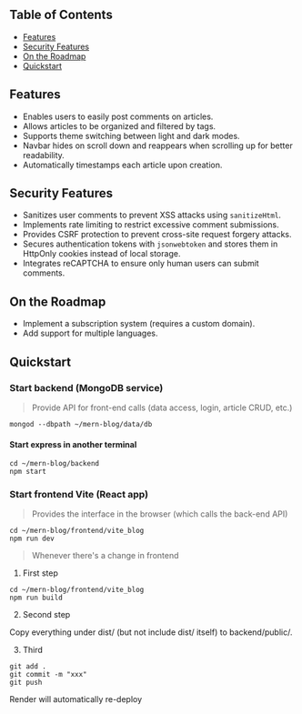 ## Table of Contents

- [Features](#features)
- [Security Features](#security-features)
- [On the Roadmap](#on-the-roadmap)
- [Quickstart](#quickstart)

## Features

- Enables users to easily post comments on articles.
- Allows articles to be organized and filtered by tags.
- Supports theme switching between light and dark modes.
- Navbar hides on scroll down and reappears when scrolling up for better readability.
- Automatically timestamps each article upon creation.

## Security Features

- Sanitizes user comments to prevent XSS attacks using `sanitizeHtml`.
- Implements rate limiting to restrict excessive comment submissions.
- Provides CSRF protection to prevent cross-site request forgery attacks.
- Secures authentication tokens with `jsonwebtoken` and stores them in HttpOnly cookies instead of local storage.
- Integrates reCAPTCHA to ensure only human users can submit comments.

## On the Roadmap

- Implement a subscription system (requires a custom domain).
- Add support for multiple languages.

## Quickstart

### Start backend (MongoDB service)

> Provide API for front-end calls (data access, login, article CRUD, etc.)

```
mongod --dbpath ~/mern-blog/data/db
```

#### Start express in another terminal

```
cd ~/mern-blog/backend
npm start
```

### Start frontend Vite (React app)

> Provides the interface in the browser (which calls the back-end API)

```
cd ~/mern-blog/frontend/vite_blog
npm run dev
```

> Whenever there's a change in frontend

1. First step

```
cd ~/mern-blog/frontend/vite_blog
npm run build
```

2. Second step

Copy everything under dist/ (but not include dist/ itself) to backend/public/.

3. Third

```
git add .
git commit -m "xxx"
git push
```

Render will automatically re-deploy
